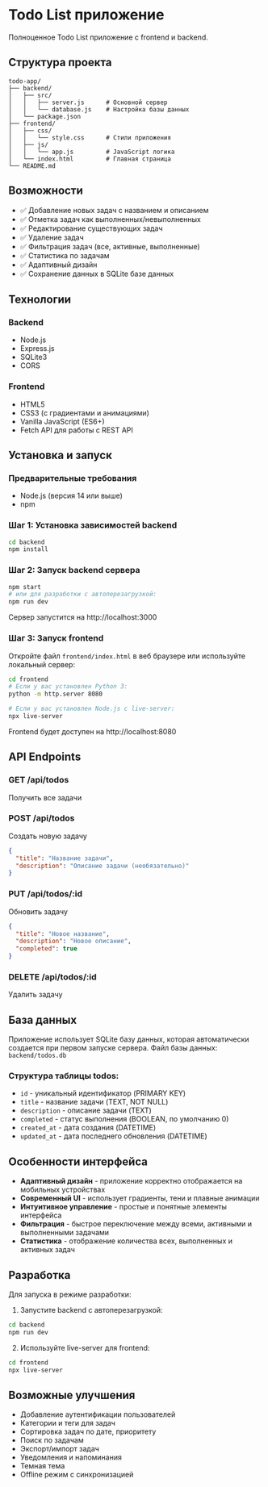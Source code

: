 # Todo List приложение

Полноценное Todo List приложение с frontend и backend.

## Структура проекта

```
todo-app/
├── backend/
│   ├── src/
│   │   ├── server.js      # Основной сервер
│   │   └── database.js    # Настройка базы данных
│   └── package.json
├── frontend/
│   ├── css/
│   │   └── style.css      # Стили приложения
│   ├── js/
│   │   └── app.js         # JavaScript логика
│   └── index.html         # Главная страница
└── README.md
```

## Возможности

- ✅ Добавление новых задач с названием и описанием
- ✅ Отметка задач как выполненных/невыполненных
- ✅ Редактирование существующих задач
- ✅ Удаление задач
- ✅ Фильтрация задач (все, активные, выполненные)
- ✅ Статистика по задачам
- ✅ Адаптивный дизайн
- ✅ Сохранение данных в SQLite базе данных

## Технологии

### Backend
- Node.js
- Express.js
- SQLite3
- CORS

### Frontend
- HTML5
- CSS3 (с градиентами и анимациями)
- Vanilla JavaScript (ES6+)
- Fetch API для работы с REST API

## Установка и запуск

### Предварительные требования

- Node.js (версия 14 или выше)
- npm

### Шаг 1: Установка зависимостей backend

```bash
cd backend
npm install
```

### Шаг 2: Запуск backend сервера

```bash
npm start
# или для разработки с автоперезагрузкой:
npm run dev
```

Сервер запустится на http://localhost:3000

### Шаг 3: Запуск frontend

Откройте файл `frontend/index.html` в веб браузере или используйте локальный сервер:

```bash
cd frontend
# Если у вас установлен Python 3:
python -m http.server 8080

# Если у вас установлен Node.js с live-server:
npx live-server
```

Frontend будет доступен на http://localhost:8080

## API Endpoints

### GET /api/todos
Получить все задачи

### POST /api/todos
Создать новую задачу
```json
{
  "title": "Название задачи",
  "description": "Описание задачи (необязательно)"
}
```

### PUT /api/todos/:id
Обновить задачу
```json
{
  "title": "Новое название",
  "description": "Новое описание",
  "completed": true
}
```

### DELETE /api/todos/:id
Удалить задачу

## База данных

Приложение использует SQLite базу данных, которая автоматически создается при первом запуске сервера. Файл базы данных: `backend/todos.db`

### Структура таблицы todos:
- `id` - уникальный идентификатор (PRIMARY KEY)
- `title` - название задачи (TEXT, NOT NULL)
- `description` - описание задачи (TEXT)
- `completed` - статус выполнения (BOOLEAN, по умолчанию 0)
- `created_at` - дата создания (DATETIME)
- `updated_at` - дата последнего обновления (DATETIME)

## Особенности интерфейса

- **Адаптивный дизайн** - приложение корректно отображается на мобильных устройствах
- **Современный UI** - использует градиенты, тени и плавные анимации
- **Интуитивное управление** - простые и понятные элементы интерфейса
- **Фильтрация** - быстрое переключение между всеми, активными и выполненными задачами
- **Статистика** - отображение количества всех, выполненных и активных задач

## Разработка

Для запуска в режиме разработки:

1. Запустите backend с автоперезагрузкой:
```bash
cd backend
npm run dev
```

2. Используйте live-server для frontend:
```bash
cd frontend
npx live-server
```

## Возможные улучшения

- Добавление аутентификации пользователей
- Категории и теги для задач
- Сортировка задач по дате, приоритету
- Поиск по задачам
- Экспорт/импорт задач
- Уведомления и напоминания
- Темная тема
- Offline режим с синхронизацией